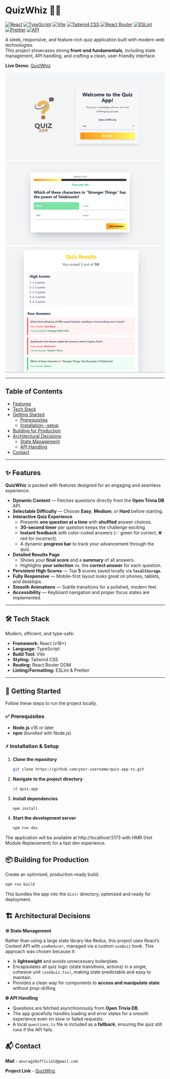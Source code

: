 # QuizWhiz 🧠✨

[![React](https://img.shields.io/badge/React-18%2B-61DAFB?logo=react)](https://react.dev/)
[![TypeScript](https://img.shields.io/badge/TypeScript-Strict-3178C6?logo=typescript)](https://www.typescriptlang.org/)
[![Vite](https://img.shields.io/badge/Build-Vite-646CFF?logo=vite)](https://vitejs.dev/)
[![Tailwind CSS](https://img.shields.io/badge/Styles-TailwindCSS-38B2AC?logo=tailwindcss)](https://tailwindcss.com/)
[![React Router](https://img.shields.io/badge/Routing-React%20Router-CA4245?logo=reactrouter)](https://reactrouter.com/)
[![ESLint](https://img.shields.io/badge/Lint-ESLint-4B32C3?logo=eslint)](https://eslint.org/)
[![Prettier](https://img.shields.io/badge/Format-Prettier-F7B93E?logo=prettier)](https://prettier.io/)
[![API](https://img.shields.io/badge/API-Open%20Trivia%20DB-0A0A0A)](https://opentdb.com/)

A sleek, responsive, and feature-rich quiz application built with modern web technologies.  
This project showcases strong **front-end fundamentals**, including state management, API handling, and crafting a clean, user-friendly interface.

**Live Demo:** [QuizWhiz](https://quizwhiz-anurag.vercel.app/) 

<!-- TODO: Replace the placeholder below with a real screenshot of your application -->
![App Screenshot Placeholder](./public/Screenshot.png)
![App Screenshot Placeholder](./public/Screenshot0.png)
![App Screenshot Placeholder](./public/Screenshot1.png)

---

## Table of Contents

- [Features](#-features)
- [Tech Stack](#-tech-stack)
- [Getting Started](#-getting-started)
  - [Prerequisites](#-prerequisites)
  - [Installation--setup](#-installation--setup)
- [Building for Production](#-building-for-production)
- [Architectural Decisions](#-architectural-decisions)
  - [State Management](#️-state-management)
  - [API Handling](#-api-handling)
- [Contact](#-contact)

---

## ✨ Features

**QuizWhiz** is packed with features designed for an engaging and seamless experience.

- **Dynamic Content** — Fetches questions directly from the **Open Trivia DB** API.
- **Selectable Difficulty** — Choose **Easy**, **Medium**, or **Hard** before starting.
- **Interactive Quiz Experience**
  - Presents **one question at a time** with **shuffled** answer choices.
  - **30-second timer** per question keeps the challenge exciting.
  - **Instant feedback** with color-coded answers (✅ green for correct, ❌ red for incorrect).
  - A dynamic **progress bar** to track your advancement through the quiz.
- **Detailed Results Page**
  - Shows your **final score** and a **summary** of all answers.
  - Highlights **your selection** vs. the **correct answer** for each question.
- **Persistent High Scores** — Top **5** scores saved locally via **`localStorage`**.
- **Fully Responsive** — Mobile-first layout looks great on phones, tablets, and desktops.
- **Smooth Animations** — Subtle transitions for a polished, modern feel.
- **Accessibility** — Keyboard navigation and proper focus states are implemented.

---

## 🛠 Tech Stack

Modern, efficient, and type-safe:

- **Framework:** React (v18+)
- **Language:** TypeScript
- **Build Tool:** Vite
- **Styling:** Tailwind CSS
- **Routing:** React Router DOM
- **Linting/Formatting:** ESLint & Prettier

---

## 🚀 Getting Started

Follow these steps to run the project locally.

### ✅ Prerequisites

- **Node.js** v16 or later  
- **npm** (bundled with Node.js)

### ⚡ Installation & Setup

1. **Clone the repository**
   ```bash
   git clone https://github.com/your-username/quiz-app-ts.git
2. **Navigate to the project directory**
   ```bash
   cd quiz-app
3. **Install dependencies**
   ```bash
   npm install
4. **Start the development server**
   ```bash
   npm run dev
   
The application will be available at http://localhost:5173 with HMR (Hot Module Replacement) for a fast dev experience.

## 📦 Building for Production
Create an optimized, production-ready build:
   ```bash
   npm run build
   ```
   This bundles the app into the ``` dist/ ``` directory, optimized and ready for deployment.

## 🏗 Architectural Decisions
   **⚙️ State Management**
   
   Rather than using a large state library like Redux, this project uses React’s Context API with ``` useReducer ```, managed via a custom ``` useQuiz ``` hook. This approach was chosen because it:
   - Is **lightweight** and avoids unnecessary boilerplate.
   - Encapsulates all quiz logic (state transitions, actions) in a single, cohesive unit ```(useQuiz.tsx)```, making state predictable and easy to maintain.
   - Provides a clean way for components to **access and manipulate state** without prop-drilling
     
   **🌐 API Handling**
   - Questions are fetched asynchronously from **Open Trivia DB**.
   - The app gracefully handles loading and error states for a smooth experience even on slow or failed requests.
   - A local ``` questions.ts ``` file is included as a **fallback**, ensuring the quiz still runs if the API fails.

## 📬 Contact
   **Mail** -  ```anurag26official@gmail.com```
   
   **Project Link** -  [QuizWhiz](https://quizwhiz-anurag.vercel.app/) 
